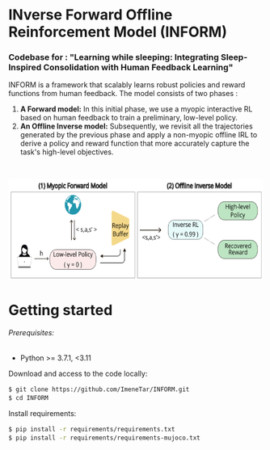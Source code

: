 # INverse Forward Offline Reinforcement Model (INFORM)

### Codebase for : "Learning while sleeping: Integrating Sleep-Inspired Consolidation with Human Feedback Learning"

INFORM is a framework that scalably learns robust policies and reward functions from human feedback. The model consists of two phases : 
1. **A Forward model:** In this initial phase, we use a myopic interactive RL based on human feedback to train a preliminary, low-level policy.
2. **An Offline Inverse model:** Subsequently, we revisit all the trajectories generated by the previous phase and apply a non-myopic offline IRL to derive a policy and reward function that more accurately capture the task's high-level objectives.
<br>
<p align="center">
  <img src="INFORM-1.png" alt="Descriptive Alt Text" width="600" height="200"/>
</p>

# Getting started
###### Prerequisites:
- Python >= 3.7.1, <3.11

Download and access to the code locally:
```bash
$ git clone https://github.com/ImeneTar/INFORM.git
$ cd INFORM
```
Install requirements:
```bash
$ pip install -r requirements/requirements.txt
$ pip install -r requirements/requirements-mujoco.txt
